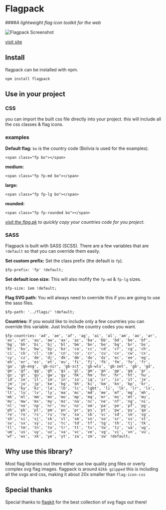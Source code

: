 # Flagpack
####_A lightweight flag icon toolkit for the web_

![Flagpack Screenshot](https://flag.pk/og.jpg)

[visit site](https://flag.pk/world)


## Install
flagpack can be installed with npm.

```
npm install flagpack 
```
## Use in your project

### CSS
you can import the built css file directly into your project. this will include all the css classes & flag icons.

### examples

**Default flag:** `bo` is the country code (Bolivia is used for the examples).

`<span class="fp bo"></span>`

**medium:**

`<span class="fp fp-md bo"></span>`

**large:**

`<span class="fp fp-lg bo"></span>`

**rounded:**

`<span class="fp fp-rounded bo"></span>`


_[visit the flag.pk](https://flag.pk/world) to quickly copy your countries code for you project._

### SASS
Flagpack is built with SASS (SCSS). There are a few variables that are `!default` so that you can override them easily.

**Set custom prefix:** Set the class prefix (the default is `fp`).

```
$fp-prefix: 'fp' !default;
```

**Set default icon size:** This will also mofify the `fp-md` & `fp-lg` sizes.

```
$fp-size: 1em !default;

```
**Flag SVG path:** You will always need to override this if you are going to use the sass files.

```
$fp-path: '../flags/' !default;
```

**Countries:** If you would like to include only a few countries you can override this variable. Just Include the country codes you want.

```
$fp-countries: 'ad', 'ae', 'af', 'ag', 'ai', 'al', 'am', 'ao', 'ar', 'as', 'at', 'au', 'aw', 'ax', 'az', 'ba', 'bb', 'bd', 'be', 'bf', 'bg', 'bh', 'bi', 'bj', 'bl', 'bm', 'bn', 'bo', 'bq', 'br', 'bs', 'bt', 'bv', 'bw', 'by', 'bz', 'ca', 'cc', 'cd', 'cf', 'cg', 'ch', 'ci', 'ck', 'cl', 'cm', 'cn', 'co', 'cr', 'cu', 'cv', 'cw', 'cx', 'cy', 'cz', 'de', 'dj', 'dk', 'dm', 'do', 'dz', 'ec', 'ee', 'eg', 'eh', 'er', 'es', 'et', 'eu', 'fi', 'fj', 'fk', 'fm', 'fo', 'fr', 'ga', 'gb-eng', 'gb-nir', 'gb-sct', 'gb-wls', 'gb-zet', 'gb', 'gd', 'ge', 'gf', 'gg', 'gh', 'gi', 'gl', 'gm', 'gn', 'gp', 'gq', 'gr', 'gs', 'gt', 'gu', 'gw', 'gy', 'hk', 'hm', 'hn', 'hr', 'ht', 'hu', 'id', 'ie', 'il', 'im', 'in', 'io', 'iq', 'ir', 'is', 'it', 'je', 'jm', 'jo', 'jp', 'ke', 'kg', 'kh', 'ki', 'km', 'kn', 'kp', 'kr', 'kw', 'ky', 'kz', 'la', 'lb', 'lc', 'lgbt', 'li', 'lk', 'lr', 'ls', 'lt', 'lu', 'lv', 'ly', 'ma', 'mc', 'md', 'me', 'mf', 'mg', 'mh', 'mk', 'ml', 'mm', 'mn', 'mo', 'mp', 'mq', 'mr', 'ms', 'mt', 'mu', 'mv', 'mw', 'mx', 'my', 'mz', 'na', 'nc', 'ne', 'nf', 'ng', 'ni', 'nl', 'no', 'np', 'nr', 'nu', 'nz', 'om', 'pa', 'pe', 'pf', 'pg', 'ph', 'pk', 'pl', 'pm', 'pn', 'pr', 'ps', 'pt', 'pw', 'py', 'qa', 're', 'ro', 'rs', 'ru', 'rw', 'sa', 'sb', 'sc', 'sd', 'se', 'sg', 'sh', 'si', 'sj', 'sk', 'sl', 'sm', 'sn', 'so', 'sr', 'ss', 'st', 'sv', 'sx', 'sy', 'sz', 'tc', 'td', 'tf', 'tg', 'th', 'tj', 'tk', 'tl', 'tm', 'tn', 'to', 'tr', 'tt', 'tv', 'tw', 'tz', 'ua', 'ug', 'um', 'us', 'uy', 'uz', 'va', 'vc', 've', 'vg', 'vi', 'vn', 'vu', 'wf', 'ws', 'xk', 'ye', 'yt', 'za', 'zm', 'zw' !default;

```
## Why use this library?
Most flag libraries out there either use low quality png files or overly complex svg flag images. flagpack is around `62kb gzipped` this is including all the svgs and css, making it about 20x smaller than `flag-icon-css` 

## Special thanks

Special thanks to [flagkit](https://github.com/madebybowtie/FlagKit) for the best collection of svg flags out there!
